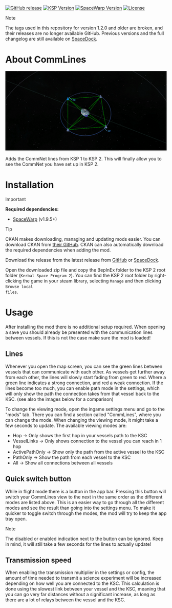 [![GitHub release](https://flat.badgen.net/github/release/gamendegamer321/Commlines/)](https://github.com/gamendegamer321/Commlines/releases/latest)
[![KSP Version](https://flat.badgen.net/static/Game%20Version/v0.2.1+)](https://github.com/gamendegamer321/Commlines)
[![SpaceWarp Version](https://flat.badgen.net/static/SpaceWarp%20Version/v1.9.5+)](https://github.com/SpaceWarpDev/SpaceWarp)
[![License](https://flat.badgen.net/github/license/gamendegamer321/Commlines/)](https://github.com/gamendegamer321/Commlines/blob/master/LICENSE)

> [!NOTE]
> The tags used in this repository for version 1.2.0 and older are broken, and their releases are no longer available
> GitHub.
> Previous versions and the full changelog are still available
> on [SpaceDock](https://spacedock.info/mod/3433/Commlines#changelog).

# About CommLines

[![image](Commlines-1690204648.png)](https://raw.githubusercontent.com/gamendegamer321/Commlines/refs/heads/main/Commlines-1690204648.png)

Adds the CommNet lines from KSP 1 to KSP 2. This will finally allow you to see the CommNet you have set up in KSP 2.

# Installation

> [!IMPORTANT]
> **Required dependencies:**
> - [SpaceWarp](https://spacedock.info/mod/3277/Space%20Warp%20+%20BepInEx) (v1.9.5+)


> [!TIP]
> CKAN makes downloading, managing and updating mods easier. You can download CKAN
> from [their GitHub](https://github.com/KSP-CKAN/CKAN).
> CKAN can also automatically download the required dependencies when adding the mod.

Download the release from the latest release from [GitHub](https://github.com/gamendegamer321/Commlines/releases/latest)
or [SpaceDock](https://spacedock.info/mod/3433/Commlines).

Open the downloaded zip file and copy the BepInEx folder to the KSP 2 root folder (<code>Kerbal Space Program 2</code>).
You can find the KSP 2 root folder by right-clicking the game in your steam library,
selecting <code>Manage</code> and then clicking <code>Browse local files</code>.

# Usage

After installing the mod there is no additional setup required. When opening a save you should already be presented with
the communication lines between vessels. If this is not the case make sure the mod is loaded!

## Lines

Whenever you open the map screen, you can see the green lines between vessels that can
communicate with each other. As vessels get further away from each other, the lines will slowly start fading from green
to red. Where a green line indicates a strong connection, and red a weak connection. If the lines become too much, you
can enable path mode in the settings, which will only show the path the connection takes from that vessel back to the
KSC. (see also the images below for a comparison)

To change the viewing mode, open the ingame settings menu and go to the "mods" tab. There you can find a section
called "CommLines", where you can change the mode. When changing the viewing mode, it might take a few seconds to
update. The available viewing modes are:

- Hop -> Only shows the first hop in your vessels path to the KSC
- VesselLinks -> Only shows connection to the vessel you can reach in 1 hop
- ActivePathOnly -> Show only the path from the active vessel to the KSC
- PathOnly -> Show the path from each vessel to the KSC
- All -> Show all connections between all vessels

## Quick switch button

While in flight mode there is a button in the app bar. Pressing this button will switch your CommLines view to the next
in the same order as the different modes are listed above. This is an easier way to go through all the different modes
and see the result than going into the settings menu. To make it quicker to toggle switch through the modes, the mod
will try to keep the app tray open.

> [!NOTE]
> The disabled or enabled indication next to the button can be ignored.
> Keep in mind, it will still take a few seconds for the lines to actually update!

## Transmission speed

When enabling the transmission multiplier in the settings or config, the amount of time needed to transmit a science
experiment will be increased depending on how well you are connected to the KSC. This calculation is done using the
slowest link between your vessel and the KSC, meaning that you can go very far distances without a significant increase,
as long as there are a lot of relays between the vessel and the KSC.
